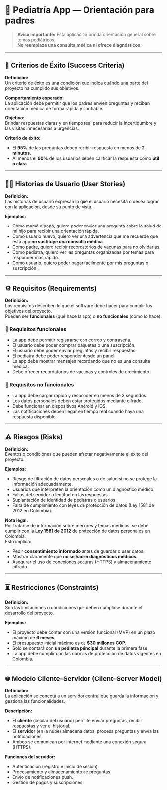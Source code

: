 # 👶 Pediatría App — Orientación para padres

> **Aviso importante:** Esta aplicación brinda orientación general sobre temas pediátricos.  
> **No reemplaza una consulta médica ni ofrece diagnósticos.**

---

## 🧠 Criterios de Éxito (Success Criteria)

**Definición:**  
Un criterio de éxito es una condición que indica cuándo una parte del proyecto ha cumplido sus objetivos.

**Comportamiento esperado:**  
La aplicación debe permitir que los padres envíen preguntas y reciban orientación médica de forma rápida y confiable.

**Objetivo:**  
Brindar respuestas claras y en tiempo real para reducir la incertidumbre y las visitas innecesarias a urgencias.

**Criterio de éxito:**  
- El **95%** de las preguntas deben recibir respuesta en menos de **2 minutos**.  
- Al menos el **90%** de los usuarios deben calificar la respuesta como **útil o clara**.

---

## 👩‍👦 Historias de Usuario (User Stories)

**Definición:**  
Las historias de usuario expresan lo que el usuario necesita o desea lograr con la aplicación, desde su punto de vista.

**Ejemplos:**
- Como mamá o papá, quiero poder enviar una pregunta sobre la salud de mi hijo para recibir una orientación rápida.  
- Como usuario nuevo, quiero ver una advertencia que me recuerde que esta app **no sustituye una consulta médica**.  
- Como padre, quiero recibir recordatorios de vacunas para no olvidarlas.  
- Como pediatra, quiero ver las preguntas organizadas por temas para responder más rápido.  
- Como usuario, quiero poder pagar fácilmente por mis preguntas o suscripción.  

---

## ⚙️ Requisitos (Requirements)

**Definición:**  
Los requisitos describen lo que el software debe hacer para cumplir los objetivos del proyecto.  
Pueden ser **funcionales** (qué hace la app) o **no funcionales** (cómo lo hace).

### 🔹 Requisitos funcionales
- La app debe permitir registrarse con correo y contraseña.  
- El usuario debe poder comprar paquetes o una suscripción.  
- El usuario debe poder enviar preguntas y recibir respuestas.  
- El pediatra debe poder responder desde un panel.  
- La app debe mostrar mensajes recordando que no es una consulta médica.  
- Debe ofrecer recordatorios de vacunas y controles de crecimiento.

### 🔹 Requisitos no funcionales
- La app debe cargar rápido y responder en menos de 3 segundos.  
- Los datos personales deben estar protegidos mediante cifrado.  
- Debe funcionar en dispositivos Android y iOS.  
- Las notificaciones deben llegar en tiempo real cuando haya una respuesta disponible.

---

## ⚠️ Riesgos (Risks)

**Definición:**  
Eventos o condiciones que pueden afectar negativamente el éxito del proyecto.

**Ejemplos:**
- Riesgo de filtración de datos personales o de salud si no se protege la información adecuadamente.  
- Usuarios que interpreten la orientación como un diagnóstico médico.  
- Fallos del servidor o lentitud en las respuestas.  
- Suplantación de identidad de pediatras o usuarios.  
- Falta de cumplimiento con leyes de protección de datos (Ley 1581 de 2012 en Colombia).

**Nota legal:**  
Por tratarse de información sobre menores y temas médicos, se debe cumplir con la **Ley 1581 de 2012** de protección de datos personales en Colombia.  
Esto implica:
- Pedir **consentimiento informado** antes de guardar o usar datos.  
- Mostrar claramente que **no se hacen diagnósticos médicos**.  
- Asegurar el uso de conexiones seguras (HTTPS) y almacenamiento cifrado.

---

## ⏳ Restricciones (Constraints)

**Definición:**  
Son las limitaciones o condiciones que deben cumplirse durante el desarrollo del proyecto.

**Ejemplos:**
- El proyecto debe contar con una versión funcional (MVP) en un plazo máximo de **6 meses**.  
- El presupuesto inicial máximo es de **$30 millones COP**.  
- Solo se contará con **un pediatra principal** durante la primera fase.  
- La app debe cumplir con las normas de protección de datos vigentes en Colombia.  

---

## 🌐 Modelo Cliente–Servidor (Client–Server Model)

**Definición:**  
La aplicación se conecta a un servidor central que guarda la información y gestiona las funcionalidades.

**Descripción:**  
- El **cliente** (celular del usuario) permite enviar preguntas, recibir respuestas y ver el historial.  
- El **servidor** (en la nube) almacena datos, procesa preguntas y envía las notificaciones.  
- Ambos se comunican por internet mediante una conexión segura (HTTPS).

**Funciones del servidor:**
- Autenticación (registro e inicio de sesión).  
- Procesamiento y almacenamiento de preguntas.  
- Envío de notificaciones push.  
- Gestión de pagos y suscripciones.
